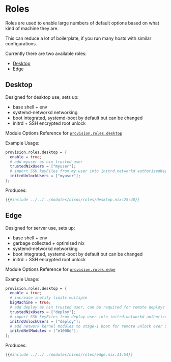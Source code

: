 # Roles

Roles are used to enable large numbers of default options based on what kind
of machine they are.

This can reduce a lot of boilerplate, if you run many hosts with similar configurations.

Currently there are two available roles:
 - [Desktop](#Desktop)
 - [Edge](#Edge)

## Desktop

Designed for desktop use, sets up:
  - base shell + env
  - systemd-networkd networking
  - boot integrated, systemd-boot by default but can be changed
  - initrd + SSH encrypted root unlock

Module Options Reference for [`provision.roles.desktop`](../../options/nixos-all-options.md#provisionrolesdesktopenable)

Example Usage:
```nix
provision.roles.desktop = {
  enable = true;
  # add myuser as nix trusted user
  trustedNixUsers = ["myuser"];
  # import SSH keyFiles from my user into initrd.networkd authorizedKeyFiles
  initrdUnlockUsers = ["myuser"];
};
```

Produces:
```nix
{{#include ../../../modules/nixos/roles/desktop.nix:25:48}}
```

## Edge

Designed for server use, sets up:
 - base shell + env
 - garbage collected + optimised nix
 - systemd-networkd networking
 - boot integrated, systemd-boot by default but can be changed
 - initrd + SSH encrypted root unlock

Module Options Reference for [`provision.roles.edge`](../../options/nixos-all-options.md#provisionrolesedgeenable)

Example Usage:
```nix
provision.roles.desktop = {
  enable = true;
  # increase inotify limits multiple
  bigMachine = true;
  # add deploy as nix trusted user, can be required for remote deploys
  trustedNixUsers = ["deploy"];
  # import SSH keyFiles from deploy user into initrd.networkd authorizedKeyFiles
  initrdUnlockUsers = ["deploy"];
  # add network kernel modules to stage-1 boot for remote unlock over SSH
  initrdNetModules = ["e1000e"];
};
```

Produces:
```nix
{{#include ../../../modules/nixos/roles/edge.nix:31:54}}
```
